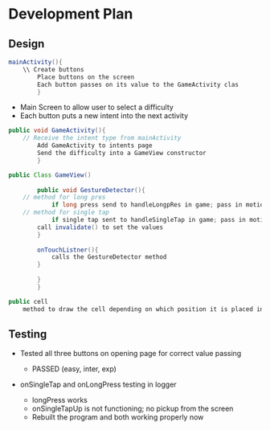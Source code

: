 # Development Plan

## Design
```java
mainActivity(){
    \\ Create buttons
        Place buttons on the screen
        Each button passes on its value to the GameActivity clas
        }


```
* Main Screen to allow user to select a difficulty
* Each button puts a new intent into the next activity

```java
public void GameActivity(){
    // Receive the intent type from mainActivity
        Add GameActivity to intents page
        Send the difficulty into a GameView constructor
        }
```

```java
public Class GameView()
        
        public void GestureDetector(){
    // method for long pres
            if long press send to handleLongpRes in game; pass in motionEvent
    // method for single tap
            if single tap sent to handleSingleTap in game; pass in motionEvent
        call invalidate() to set the values
        }
    
        onTouchListner(){
            calls the GestureDetector method
        }
    
        }
        }
```

```java
public cell
    method to draw the cell depending on which position it is placed in
```

## Testing
* Tested all three buttons on opening page for correct value passing
    * PASSED (easy, inter, exp)

* onSingleTap and onLongPress testing in logger
    * longPress works
    * onSingleTapUp is not functioning; no pickup from the screen
    * Rebuilt the program and both working properly now
    
